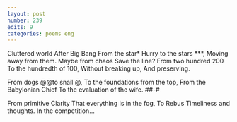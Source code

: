 ```yaml
---
layout: post
number: 239
edits: 9
categories: poems eng
---
```


Cluttered world
After Big Bang
From the star*
Hurry to the stars ***,
Moving away from them.
Maybe from chaos
Save the line?
From two hundred 200
To the hundredth of 100,
Without breaking up,
And preserving.

From dogs @@to snail @,
To the foundations from the top,
From the Babylonian
Chief
To the evaluation of the wife.
##-#

From primitive
Clarity
That everything is in the fog,
To Rebus 
Timeliness and thoughts. 
In the competition...
